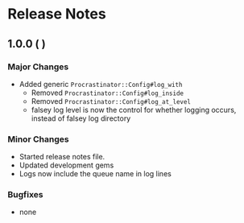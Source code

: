 # Release Notes

## 1.0.0 (       )
### Major Changes
   * Added generic `Procrastinator::Config#log_with`
      * Removed `Procrastinator::Config#log_inside` 
      * Removed `Procrastinator::Config#log_at_level`
      * falsey log level is now the control for whether logging occurs, instead of falsey log directory
   

### Minor Changes
   * Started release notes file.
   * Updated development gems
   * Logs now include the queue name in log lines

### Bugfixes
   * none 
